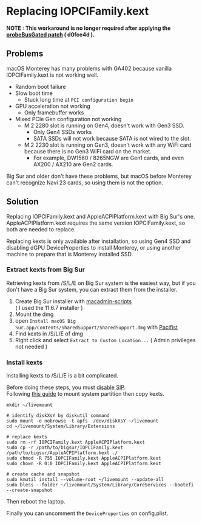 # Replacing IOPCIFamily.kext

**NOTE : This workaround is no longer required after applying the [probeBusGated patch](https://github.com/AMD-OSX/AMD_Vanilla/compare/f0cf7827578216047325220784a469c77e8e7b98...3be0cb6c4a6651e8dde9026c6de637473eac24d6) ( d0fce4d ).**

## Problems
macOS Monterey has many problems with GA402 because vanilla IOPCIFamily.kext is not working well.
- Random boot failure
- Slow boot time
  - Stuck long time at `PCI configuration begin`
- GPU acceleration not working
  - Only framebuffer works
- Mixed PCIe Gen configuration not working
  - M.2 2280 slot is running on Gen4, doesn't work with Gen3 SSD.
    - Only Gen4 SSDs works
    - SATA SSDs will not work because SATA is not wired to the slot.
  - M.2 2230 slot is running on Gen3, doesn't work with any WiFi card because there is no Gen3 WiFi card on the market.
    - For example, DW1560 / 8265NGW are Gen1 cards, and even AX200 / AX210 are Gen2 cards.

Big Sur and older don't have these problems, but macOS before Monterey can't recognize Navi 23 cards, so using them is not the option.

## Solution
Replacing IOPCIFamily.kext and AppleACPIPlatform.kext with Big Sur's one. AppleACPIPlatform.kext requires the same version IOPCIFamily.kext, so both are needed to replace.

Replacing kexts is only available after installation, so using Gen4 SSD and disabling dGPU DeviceProperties to install Monterey, or using another machine to prepare that is Monterey installed SSD.

### Extract kexts from Big Sur
Retrieving kexts from /S/L/E on Big Sur system is the easiest way, but if you don't have a Big Sur system, you can extract them from the installer.

1. Create Big Sur installer with [macadmin-scripts](https://github.com/munki/macadmin-scripts)  
( I used the 11.6.7 installer )
2. Mount the dmg
3. open `Install macOS Big Sur.app/Contents/SharedSupport/SharedSupport.dmg` with [Pacifist](https://www.charlessoft.com/)
4. Find kexts in /S/L/E of dmg
5. Right click and select `Extract to Custom Location...` ( Admin privileges not needed )

### Install kexts
Installing kexts to /S/L/E is a bit complicated.

Before doing these steps, you must [disable SIP](https://dortania.github.io/OpenCore-Install-Guide/troubleshooting/extended/post-issues.html#disabling-sip).  
Following [this guide](https://dortania.github.io/OpenCore-Install-Guide/troubleshooting/extended/post-issues.html#writing-to-the-macos-system-partition) to mount system partition then copy kexts.

```
mkdir ~/livemount

# identify diskXsY by diskutil command
sudo mount -o nobrowse -t apfs  /dev/diskXsY ~/livemount
cd ~/livemount/System/Library/Extensions

# replace kexts
sudo rm -rf IOPCIFamily.kext AppleACPIPlatform.kext
sudo cp -r /path/to/bigsur/IOPCIFamily.kext /path/to/bigsur/AppleACPIPlatform.kext ./
sudo chmod -R 755 IOPCIFamily.kext AppleACPIPlatform.kext
sudo chown -R 0:0 IOPCIFamily.kext AppleACPIPlatform.kext

# create cache and snapshot
sudo kmutil install --volume-root ~/livemount --update-all
sudo bless --folder ~/livemount/System/Library/CoreServices --bootefi --create-snapshot
```
Then reboot the laptop.

Finally you can uncomment the `DeviceProperties` on config.plist.
